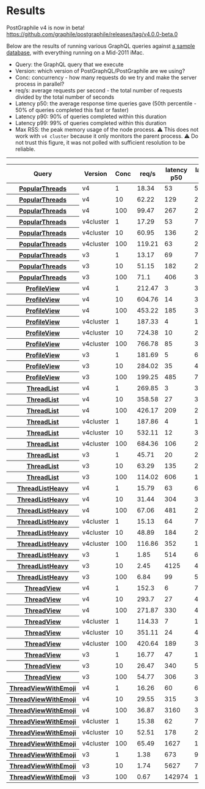 # Results

PostGraphile v4 is now in beta! https://github.com/graphile/postgraphile/releases/tag/v4.0.0-beta.0

Below are the results of running various GraphQL queries against [a sample database](db/reset.sh), with everything running on a Mid-2011 iMac.

- Query: the GraphQL query that we execute
- Version: which version of PostGraphQL/PostGraphile are we using?
- Conc: concurrency - how many requests do we try and make the server process in parallel?
- req/s: average requests per second - the total number of requests divided by the total number of seconds
- Latency p50: the average response time queries gave (50th percentile - 50% of queries completed this fast or faster)
- Latency p90: 90% of queries completed within this duration
- Latency p99: 99% of queries completed within this duration
- Max RSS: the peak memory usage of the node process. ⚠️ This does not work with `v4 cluster` because it only monitors the parent process. ⚠️ Do not trust this figure, it was not polled with sufficient resolution to be reliable.

---

<table>
<thead><tr>
<th><b>Query</b></th>
<th>Version</th>
<th>Conc</th>
<th>req/s</th>
<th><b>latency p50</b></th>
<th><b>latency p90</b></th>
<th><b>latency p99</b></th>
<th><b>max RSS</b></th>
</tr></thead>
<tbody>
<tr><th>
<a href="./graphql/PopularThreads.graphql">PopularThreads</a>
</th>
<td>v4</td>
<td>1</td>
<td>18.34</td>
<td>53</td>
<td>54</td>
<td>79</td>
<td>90920</td>
</tr>
<tr><th>
<a href="./graphql/PopularThreads.graphql">PopularThreads</a>
</th>
<td>v4</td>
<td>10</td>
<td>62.22</td>
<td>129</td>
<td>269</td>
<td>295</td>
<td>90928</td>
</tr>
<tr><th>
<a href="./graphql/PopularThreads.graphql">PopularThreads</a>
</th>
<td>v4</td>
<td>100</td>
<td>99.47</td>
<td>267</td>
<td>2075</td>
<td>2276</td>
<td>95132</td>
</tr>
<tr><th>
<a href="./graphql/PopularThreads.graphql">PopularThreads</a>
</th>
<td>v4cluster</td>
<td>1</td>
<td>17.29</td>
<td>53</td>
<td>72</td>
<td>82</td>
<td>66840</td>
</tr>
<tr><th>
<a href="./graphql/PopularThreads.graphql">PopularThreads</a>
</th>
<td>v4cluster</td>
<td>10</td>
<td>60.95</td>
<td>136</td>
<td>264</td>
<td>298</td>
<td>67060</td>
</tr>
<tr><th>
<a href="./graphql/PopularThreads.graphql">PopularThreads</a>
</th>
<td>v4cluster</td>
<td>100</td>
<td>119.21</td>
<td>63</td>
<td>2126</td>
<td>2395</td>
<td>69548</td>
</tr>
<tr><th>
<a href="./graphql/PopularThreads.graphql">PopularThreads</a>
</th>
<td>v3</td>
<td>1</td>
<td>13.17</td>
<td>69</td>
<td>70</td>
<td>176</td>
<td>364344</td>
</tr>
<tr><th>
<a href="./graphql/PopularThreads.graphql">PopularThreads</a>
</th>
<td>v3</td>
<td>10</td>
<td>51.15</td>
<td>182</td>
<td>261</td>
<td>348</td>
<td>362044</td>
</tr>
<tr><th>
<a href="./graphql/PopularThreads.graphql">PopularThreads</a>
</th>
<td>v3</td>
<td>100</td>
<td>71.1</td>
<td>406</td>
<td>3669</td>
<td>3706</td>
<td>410056</td>
</tr>
<tr><th>
<a href="./graphql/ProfileView.graphql">ProfileView</a>
</th>
<td>v4</td>
<td>1</td>
<td>212.47</td>
<td>3</td>
<td>3</td>
<td>14</td>
<td>110644</td>
</tr>
<tr><th>
<a href="./graphql/ProfileView.graphql">ProfileView</a>
</th>
<td>v4</td>
<td>10</td>
<td>604.76</td>
<td>14</td>
<td>30</td>
<td>32</td>
<td>110656</td>
</tr>
<tr><th>
<a href="./graphql/ProfileView.graphql">ProfileView</a>
</th>
<td>v4</td>
<td>100</td>
<td>453.22</td>
<td>185</td>
<td>344</td>
<td>379</td>
<td>111324</td>
</tr>
<tr><th>
<a href="./graphql/ProfileView.graphql">ProfileView</a>
</th>
<td>v4cluster</td>
<td>1</td>
<td>187.33</td>
<td>4</td>
<td>13</td>
<td>13</td>
<td>97428</td>
</tr>
<tr><th>
<a href="./graphql/ProfileView.graphql">ProfileView</a>
</th>
<td>v4cluster</td>
<td>10</td>
<td>724.38</td>
<td>10</td>
<td>26</td>
<td>42</td>
<td>97512</td>
</tr>
<tr><th>
<a href="./graphql/ProfileView.graphql">ProfileView</a>
</th>
<td>v4cluster</td>
<td>100</td>
<td>766.78</td>
<td>85</td>
<td>311</td>
<td>380</td>
<td>97512</td>
</tr>
<tr><th>
<a href="./graphql/ProfileView.graphql">ProfileView</a>
</th>
<td>v3</td>
<td>1</td>
<td>181.69</td>
<td>5</td>
<td>6</td>
<td>10</td>
<td>285248</td>
</tr>
<tr><th>
<a href="./graphql/ProfileView.graphql">ProfileView</a>
</th>
<td>v3</td>
<td>10</td>
<td>284.02</td>
<td>35</td>
<td>40</td>
<td>55</td>
<td>285248</td>
</tr>
<tr><th>
<a href="./graphql/ProfileView.graphql">ProfileView</a>
</th>
<td>v3</td>
<td>100</td>
<td>199.25</td>
<td>485</td>
<td>713</td>
<td>787</td>
<td>213692</td>
</tr>
<tr><th>
<a href="./graphql/ThreadList.graphql">ThreadList</a>
</th>
<td>v4</td>
<td>1</td>
<td>269.85</td>
<td>3</td>
<td>3</td>
<td>11</td>
<td>99292</td>
</tr>
<tr><th>
<a href="./graphql/ThreadList.graphql">ThreadList</a>
</th>
<td>v4</td>
<td>10</td>
<td>358.58</td>
<td>27</td>
<td>38</td>
<td>45</td>
<td>59600</td>
</tr>
<tr><th>
<a href="./graphql/ThreadList.graphql">ThreadList</a>
</th>
<td>v4</td>
<td>100</td>
<td>426.17</td>
<td>209</td>
<td>290</td>
<td>332</td>
<td>97888</td>
</tr>
<tr><th>
<a href="./graphql/ThreadList.graphql">ThreadList</a>
</th>
<td>v4cluster</td>
<td>1</td>
<td>187.86</td>
<td>4</td>
<td>12</td>
<td>12</td>
<td>99112</td>
</tr>
<tr><th>
<a href="./graphql/ThreadList.graphql">ThreadList</a>
</th>
<td>v4cluster</td>
<td>10</td>
<td>532.11</td>
<td>12</td>
<td>37</td>
<td>57</td>
<td>99116</td>
</tr>
<tr><th>
<a href="./graphql/ThreadList.graphql">ThreadList</a>
</th>
<td>v4cluster</td>
<td>100</td>
<td>684.36</td>
<td>106</td>
<td>265</td>
<td>324</td>
<td>101080</td>
</tr>
<tr><th>
<a href="./graphql/ThreadList.graphql">ThreadList</a>
</th>
<td>v3</td>
<td>1</td>
<td>45.71</td>
<td>20</td>
<td>29</td>
<td>29</td>
<td>366244</td>
</tr>
<tr><th>
<a href="./graphql/ThreadList.graphql">ThreadList</a>
</th>
<td>v3</td>
<td>10</td>
<td>63.29</td>
<td>135</td>
<td>230</td>
<td>255</td>
<td>368272</td>
</tr>
<tr><th>
<a href="./graphql/ThreadList.graphql">ThreadList</a>
</th>
<td>v3</td>
<td>100</td>
<td>114.02</td>
<td>606</td>
<td>1589</td>
<td>1593</td>
<td>390096</td>
</tr>
<tr><th>
<a href="./graphql/ThreadListHeavy.graphql">ThreadListHeavy</a>
</th>
<td>v4</td>
<td>1</td>
<td>15.79</td>
<td>63</td>
<td>63</td>
<td>76</td>
<td>97508</td>
</tr>
<tr><th>
<a href="./graphql/ThreadListHeavy.graphql">ThreadListHeavy</a>
</th>
<td>v4</td>
<td>10</td>
<td>31.44</td>
<td>304</td>
<td>374</td>
<td>503</td>
<td>87504</td>
</tr>
<tr><th>
<a href="./graphql/ThreadListHeavy.graphql">ThreadListHeavy</a>
</th>
<td>v4</td>
<td>100</td>
<td>67.06</td>
<td>481</td>
<td>2909</td>
<td>3148</td>
<td>132224</td>
</tr>
<tr><th>
<a href="./graphql/ThreadListHeavy.graphql">ThreadListHeavy</a>
</th>
<td>v4cluster</td>
<td>1</td>
<td>15.13</td>
<td>64</td>
<td>75</td>
<td>77</td>
<td>58268</td>
</tr>
<tr><th>
<a href="./graphql/ThreadListHeavy.graphql">ThreadListHeavy</a>
</th>
<td>v4cluster</td>
<td>10</td>
<td>48.89</td>
<td>184</td>
<td>248</td>
<td>326</td>
<td>58456</td>
</tr>
<tr><th>
<a href="./graphql/ThreadListHeavy.graphql">ThreadListHeavy</a>
</th>
<td>v4cluster</td>
<td>100</td>
<td>116.86</td>
<td>352</td>
<td>1793</td>
<td>2356</td>
<td>60228</td>
</tr>
<tr><th>
<a href="./graphql/ThreadListHeavy.graphql">ThreadListHeavy</a>
</th>
<td>v3</td>
<td>1</td>
<td>1.85</td>
<td>514</td>
<td>645</td>
<td>645</td>
<td>540224</td>
</tr>
<tr><th>
<a href="./graphql/ThreadListHeavy.graphql">ThreadListHeavy</a>
</th>
<td>v3</td>
<td>10</td>
<td>2.45</td>
<td>4125</td>
<td>4618</td>
<td>4888</td>
<td>619364</td>
</tr>
<tr><th>
<a href="./graphql/ThreadListHeavy.graphql">ThreadListHeavy</a>
</th>
<td>v3</td>
<td>100</td>
<td>6.84</td>
<td>99</td>
<td>59523</td>
<td>59793</td>
<td>1456536</td>
</tr>
<tr><th>
<a href="./graphql/ThreadView.graphql">ThreadView</a>
</th>
<td>v4</td>
<td>1</td>
<td>152.3</td>
<td>6</td>
<td>7</td>
<td>16</td>
<td>102708</td>
</tr>
<tr><th>
<a href="./graphql/ThreadView.graphql">ThreadView</a>
</th>
<td>v4</td>
<td>10</td>
<td>293.7</td>
<td>27</td>
<td>46</td>
<td>49</td>
<td>103064</td>
</tr>
<tr><th>
<a href="./graphql/ThreadView.graphql">ThreadView</a>
</th>
<td>v4</td>
<td>100</td>
<td>271.87</td>
<td>330</td>
<td>435</td>
<td>506</td>
<td>107528</td>
</tr>
<tr><th>
<a href="./graphql/ThreadView.graphql">ThreadView</a>
</th>
<td>v4cluster</td>
<td>1</td>
<td>114.33</td>
<td>7</td>
<td>16</td>
<td>16</td>
<td>92200</td>
</tr>
<tr><th>
<a href="./graphql/ThreadView.graphql">ThreadView</a>
</th>
<td>v4cluster</td>
<td>10</td>
<td>351.11</td>
<td>24</td>
<td>42</td>
<td>72</td>
<td>92236</td>
</tr>
<tr><th>
<a href="./graphql/ThreadView.graphql">ThreadView</a>
</th>
<td>v4cluster</td>
<td>100</td>
<td>420.64</td>
<td>189</td>
<td>382</td>
<td>441</td>
<td>92280</td>
</tr>
<tr><th>
<a href="./graphql/ThreadView.graphql">ThreadView</a>
</th>
<td>v3</td>
<td>1</td>
<td>16.77</td>
<td>47</td>
<td>131</td>
<td>150</td>
<td>322684</td>
</tr>
<tr><th>
<a href="./graphql/ThreadView.graphql">ThreadView</a>
</th>
<td>v3</td>
<td>10</td>
<td>26.47</td>
<td>340</td>
<td>531</td>
<td>640</td>
<td>292700</td>
</tr>
<tr><th>
<a href="./graphql/ThreadView.graphql">ThreadView</a>
</th>
<td>v3</td>
<td>100</td>
<td>54.77</td>
<td>306</td>
<td>3990</td>
<td>4114</td>
<td>484732</td>
</tr>
<tr><th>
<a href="./graphql/ThreadViewWithEmoji.graphql">ThreadViewWithEmoji</a>
</th>
<td>v4</td>
<td>1</td>
<td>16.26</td>
<td>60</td>
<td>61</td>
<td>79</td>
<td>106736</td>
</tr>
<tr><th>
<a href="./graphql/ThreadViewWithEmoji.graphql">ThreadViewWithEmoji</a>
</th>
<td>v4</td>
<td>10</td>
<td>29.55</td>
<td>315</td>
<td>371</td>
<td>400</td>
<td>106736</td>
</tr>
<tr><th>
<a href="./graphql/ThreadViewWithEmoji.graphql">ThreadViewWithEmoji</a>
</th>
<td>v4</td>
<td>100</td>
<td>36.87</td>
<td>3160</td>
<td>3491</td>
<td>3757</td>
<td>207104</td>
</tr>
<tr><th>
<a href="./graphql/ThreadViewWithEmoji.graphql">ThreadViewWithEmoji</a>
</th>
<td>v4cluster</td>
<td>1</td>
<td>15.38</td>
<td>62</td>
<td>75</td>
<td>77</td>
<td>52172</td>
</tr>
<tr><th>
<a href="./graphql/ThreadViewWithEmoji.graphql">ThreadViewWithEmoji</a>
</th>
<td>v4cluster</td>
<td>10</td>
<td>52.51</td>
<td>178</td>
<td>216</td>
<td>243</td>
<td>52356</td>
</tr>
<tr><th>
<a href="./graphql/ThreadViewWithEmoji.graphql">ThreadViewWithEmoji</a>
</th>
<td>v4cluster</td>
<td>100</td>
<td>65.49</td>
<td>1627</td>
<td>1835</td>
<td>2156</td>
<td>54160</td>
</tr>
<tr><th>
<a href="./graphql/ThreadViewWithEmoji.graphql">ThreadViewWithEmoji</a>
</th>
<td>v3</td>
<td>1</td>
<td>1.38</td>
<td>673</td>
<td>951</td>
<td>1037</td>
<td>1094588</td>
</tr>
<tr><th>
<a href="./graphql/ThreadViewWithEmoji.graphql">ThreadViewWithEmoji</a>
</th>
<td>v3</td>
<td>10</td>
<td>1.74</td>
<td>5627</td>
<td>7712</td>
<td>8248</td>
<td>1305480</td>
</tr>
<tr><th>
<a href="./graphql/ThreadViewWithEmoji.graphql">ThreadViewWithEmoji</a>
</th>
<td>v3</td>
<td>100</td>
<td>0.67</td>
<td>142974</td>
<td>168540</td>
<td>170217</td>
<td>2379992</td>
</tr>
</tbody>
</table>
